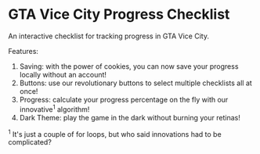 # GTA Vice City Progress Checklist

An interactive checklist for tracking progress in GTA Vice City.

Features:
1. Saving: with the power of cookies, you can now save your progress locally without an account!
2. Buttons: use our revolutionary buttons to select multiple checklists all at once!
3. Progress: calculate your progress percentage on the fly with our innovative<sup>1</sup> algorithm!
4. Dark Theme: play the game in the dark without burning your retinas!

<sup>1</sup> It's just a couple of for loops, but who said innovations had to be complicated?
